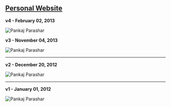 [Personal Website](http://pankajparashar.com)
------------------

**v4 - February 02, 2013**

![Pankaj Parashar](http://res.cloudinary.com/dw9fem4ki/image/upload/v1391268222/Screen_Shot_2014-02-01_at_8_48_47_PM_tvw9be.png "Personal Website v4")

**v3 - November 04, 2013**

![Pankaj Parashar](http://res.cloudinary.com/dw9fem4ki/image/upload/v1391268052/https_github-camo_global_ssl_fastly_net_18ab1842d8956b12ebe1c2e02519120483b87030_687474703a2f2f73332e616d617a6f6e6177732e636f6d2f666f6e746c6f766572732d6173736574732d70726f64756374696f6e2f3734392d6f726967696e616c_pucehc.png "Personal Website v3")

---

**v2 - December 20, 2012**

![Pankaj Parashar](http://res.cloudinary.com/dw9fem4ki/image/upload/v1391268127/http_onepagelove_wpengine_netdna-cdn_com_wp-content_uploads_gravity_forms_1-e6fef9602ee538adb7069defe12f9dc0_2013_03_website-1150_bwuaxo.png "Personal Website v2")

---

**v1 - January 01, 2012**

![Pankaj Parashar](http://res.cloudinary.com/dw9fem4ki/image/upload/v1391268164/http_onepagelove_wpengine_netdna-cdn_com_wp-content_uploads_gravity_forms_1-82a2164b1089f6abbd088575ee34992d_2012_07_long_nz0ghd.png "Personal Website v1")
